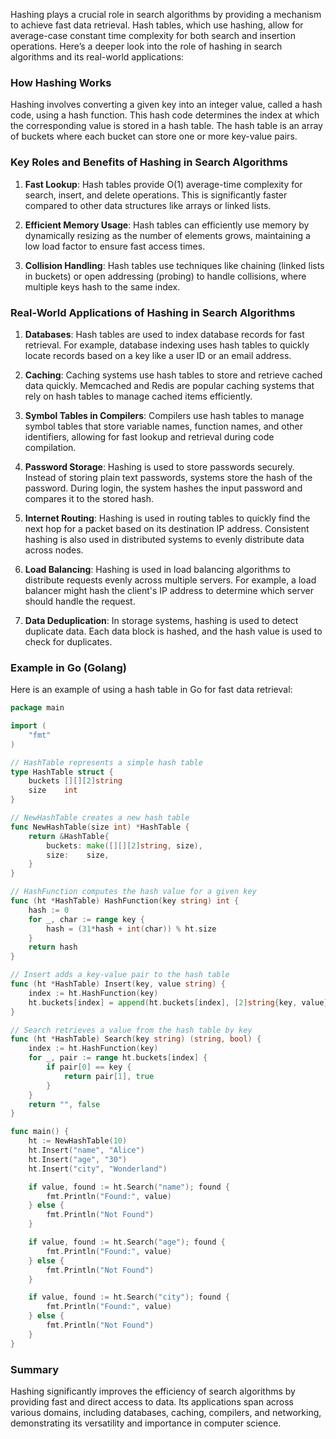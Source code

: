 Hashing plays a crucial role in search algorithms by providing a mechanism to achieve fast data retrieval. Hash tables, which use hashing, allow for average-case constant time complexity for both search and insertion operations. Here’s a deeper look into the role of hashing in search algorithms and its real-world applications:

### How Hashing Works

Hashing involves converting a given key into an integer value, called a hash code, using a hash function. This hash code determines the index at which the corresponding value is stored in a hash table. The hash table is an array of buckets where each bucket can store one or more key-value pairs.

### Key Roles and Benefits of Hashing in Search Algorithms

1. **Fast Lookup**: Hash tables provide O(1) average-time complexity for search, insert, and delete operations. This is significantly faster compared to other data structures like arrays or linked lists.

2. **Efficient Memory Usage**: Hash tables can efficiently use memory by dynamically resizing as the number of elements grows, maintaining a low load factor to ensure fast access times.

3. **Collision Handling**: Hash tables use techniques like chaining (linked lists in buckets) or open addressing (probing) to handle collisions, where multiple keys hash to the same index.

### Real-World Applications of Hashing in Search Algorithms

1. **Databases**: Hash tables are used to index database records for fast retrieval. For example, database indexing uses hash tables to quickly locate records based on a key like a user ID or an email address.

2. **Caching**: Caching systems use hash tables to store and retrieve cached data quickly. Memcached and Redis are popular caching systems that rely on hash tables to manage cached items efficiently.

3. **Symbol Tables in Compilers**: Compilers use hash tables to manage symbol tables that store variable names, function names, and other identifiers, allowing for fast lookup and retrieval during code compilation.

4. **Password Storage**: Hashing is used to store passwords securely. Instead of storing plain text passwords, systems store the hash of the password. During login, the system hashes the input password and compares it to the stored hash.

5. **Internet Routing**: Hashing is used in routing tables to quickly find the next hop for a packet based on its destination IP address. Consistent hashing is also used in distributed systems to evenly distribute data across nodes.

6. **Load Balancing**: Hashing is used in load balancing algorithms to distribute requests evenly across multiple servers. For example, a load balancer might hash the client's IP address to determine which server should handle the request.

7. **Data Deduplication**: In storage systems, hashing is used to detect duplicate data. Each data block is hashed, and the hash value is used to check for duplicates.

### Example in Go (Golang)

Here is an example of using a hash table in Go for fast data retrieval:

```go
package main

import (
	"fmt"
)

// HashTable represents a simple hash table
type HashTable struct {
	buckets [][][2]string
	size    int
}

// NewHashTable creates a new hash table
func NewHashTable(size int) *HashTable {
	return &HashTable{
		buckets: make([][][2]string, size),
		size:    size,
	}
}

// HashFunction computes the hash value for a given key
func (ht *HashTable) HashFunction(key string) int {
	hash := 0
	for _, char := range key {
		hash = (31*hash + int(char)) % ht.size
	}
	return hash
}

// Insert adds a key-value pair to the hash table
func (ht *HashTable) Insert(key, value string) {
	index := ht.HashFunction(key)
	ht.buckets[index] = append(ht.buckets[index], [2]string{key, value})
}

// Search retrieves a value from the hash table by key
func (ht *HashTable) Search(key string) (string, bool) {
	index := ht.HashFunction(key)
	for _, pair := range ht.buckets[index] {
		if pair[0] == key {
			return pair[1], true
		}
	}
	return "", false
}

func main() {
	ht := NewHashTable(10)
	ht.Insert("name", "Alice")
	ht.Insert("age", "30")
	ht.Insert("city", "Wonderland")

	if value, found := ht.Search("name"); found {
		fmt.Println("Found:", value)
	} else {
		fmt.Println("Not Found")
	}

	if value, found := ht.Search("age"); found {
		fmt.Println("Found:", value)
	} else {
		fmt.Println("Not Found")
	}

	if value, found := ht.Search("city"); found {
		fmt.Println("Found:", value)
	} else {
		fmt.Println("Not Found")
	}
}
```

### Summary
Hashing significantly improves the efficiency of search algorithms by providing fast and direct access to data. Its applications span across various domains, including databases, caching, compilers, and networking, demonstrating its versatility and importance in computer science.